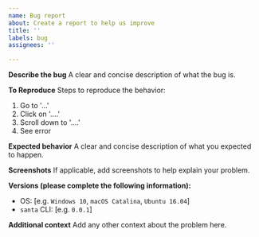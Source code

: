 ```yaml
---
name: Bug report
about: Create a report to help us improve
title: ''
labels: bug
assignees: ''

---
```


**Describe the bug**
A clear and concise description of what the bug is.

**To Reproduce**
Steps to reproduce the behavior:

1. Go to '...'
2. Click on '....'
3. Scroll down to '....'
4. See error

**Expected behavior**
A clear and concise description of what you expected to happen.

**Screenshots**
If applicable, add screenshots to help explain your problem.

**Versions (please complete the following information):**

- OS: [e.g. `Windows 10`, `macOS Catalina`, `Ubuntu 16.04`]
- `santa` CLI: [e.g. `0.0.1`]

**Additional context**
Add any other context about the problem here.
